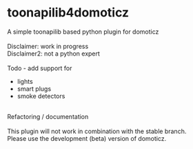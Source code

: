 # toonapilib4domoticz
A simple toonapilib based python plugin for domoticz
<br>
<br>
Disclaimer: work in progress<br>
Disclaimer2: not a python expert
<br>
<br>
Todo - add support for
* lights
* smart plugs
* smoke detectors
<br>
Refactoring / documentation
<br>
<br>
This plugin will not work in combination with the stable branch.<br>
Please use the development (beta) version of domoticz.
